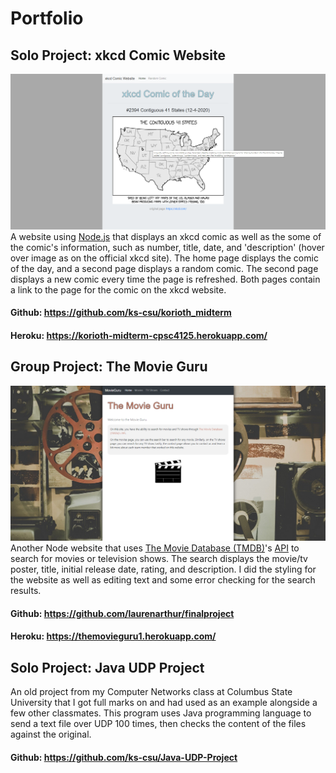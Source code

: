 # Portfolio

## Solo Project: xkcd Comic Website
![alt text](/xkcd.png)
A website using [Node.js](https://nodejs.org/) that displays an xkcd comic as well as the some of the comic's information, such as number, title, date, and 'description' (hover over image as on the official xkcd site). The home page displays the comic of the day, and a second page displays a random comic. The second page displays a new comic every time the page is refreshed. Both pages contain a link to the page for the comic on the xkcd website. 
#### Github: https://github.com/ks-csu/korioth_midterm
#### Heroku: https://korioth-midterm-cpsc4125.herokuapp.com/


## Group Project: The Movie Guru
![alt text](/tmg.png)
Another Node website that uses [The Movie Database (TMDB)](https://www.themoviedb.org/)'s [API](https://www.themoviedb.org/documentation/api) to search for movies or television shows. The search displays the movie/tv poster, title, initial release date, rating, and description. I did the styling for the website as well as editing text and some error checking for the search results.
#### Github: https://github.com/laurenarthur/finalproject
#### Heroku: https://themovieguru1.herokuapp.com/


## Solo Project: Java UDP Project
An old project from my Computer Networks class at Columbus State University that I got full marks on and had used as an example alongside a few other classmates. This program uses Java programming language to send a text file over UDP 100 times, then checks the content of the files against the original.
#### Github: https://github.com/ks-csu/Java-UDP-Project
